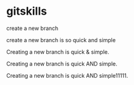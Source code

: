 # gitskills
create a new branch

create a new branch is so quick and simple


Creating a new branch is quick & simple.

Creating a new branch is quick AND simple.

Creating a new branch is quick AND simple11111.

